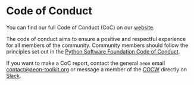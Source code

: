 # Code of Conduct

You can find our full Code of Conduct (CoC) on our [website](https://www.aeon-toolkit.org/en/latest/code_of_conduct.html).

The code of conduct aims to ensure a positive and respectful experience for all
members of the community. Community members should follow the principles set out in
the [Python Software Foundation Code of Conduct](https://www.python.org/psf/codeofconduct/).

If you want to make a CoC report, contact the general `aeon` email
[contact@aeon-toolkit.org](mailto:contact@aeon-toolkit.org) or message a member of the
[COCW](https://www.aeon-toolkit.org/en/latest/governance.html#code-of-conduct-workgroup)
directly on [Slack](https://join.slack.com/t/aeon-toolkit/shared_invite/zt-22vwvut29-HDpCu~7VBUozyfL_8j3dLA).
